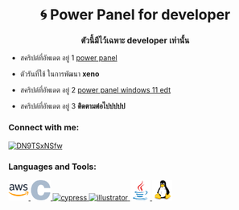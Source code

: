 <h1 align="center">🌀 Power Panel for developer</h1>
<h3 align="center">ตัวนี้มีไว้เฉพาะ developer เท่านั้น</h3>

- สคริปต์ที่อัพเดต อยู่ 1 [power panel](loadstring(game:HttpGet("https://raw.githubusercontent.com/livezalaeveryday/99-Night-Forest/refs/heads/main/Script"))())

- ตัวรันที่ใช้ ในการพัฒนา **xeno**

- สคริปต์ที่อัพเดต อยู่ 2 [power panel windows 11 edt](อยู่ในการพัฒนา)

- สคริปต์ที่อัพเดต อยู่ 3 **ติดตามต่อไปปปปป**

<h3 align="left">Connect with me:</h3>
<p align="left">
<a href="https://discord.gg/DN9TSxNSfw" target="blank"><img align="center" src="https://raw.githubusercontent.com/rahuldkjain/github-profile-readme-generator/master/src/images/icons/Social/discord.svg" alt="DN9TSxNSfw" height="30" width="40" /></a>
</p>

<h3 align="left">Languages and Tools:</h3>
<p align="left"> <a href="https://aws.amazon.com" target="_blank" rel="noreferrer"> <img src="https://raw.githubusercontent.com/devicons/devicon/master/icons/amazonwebservices/amazonwebservices-original-wordmark.svg" alt="aws" width="40" height="40"/> </a> <a href="https://www.cprogramming.com/" target="_blank" rel="noreferrer"> <img src="https://raw.githubusercontent.com/devicons/devicon/master/icons/c/c-original.svg" alt="c" width="40" height="40"/> </a> <a href="https://www.cypress.io" target="_blank" rel="noreferrer"> <img src="https://raw.githubusercontent.com/simple-icons/simple-icons/6e46ec1fc23b60c8fd0d2f2ff46db82e16dbd75f/icons/cypress.svg" alt="cypress" width="40" height="40"/> </a> <a href="https://www.adobe.com/in/products/illustrator.html" target="_blank" rel="noreferrer"> <img src="https://www.vectorlogo.zone/logos/adobe_illustrator/adobe_illustrator-icon.svg" alt="illustrator" width="40" height="40"/> </a> <a href="https://www.java.com" target="_blank" rel="noreferrer"> <img src="https://raw.githubusercontent.com/devicons/devicon/master/icons/java/java-original.svg" alt="java" width="40" height="40"/> </a> <a href="https://www.linux.org/" target="_blank" rel="noreferrer"> <img src="https://raw.githubusercontent.com/devicons/devicon/master/icons/linux/linux-original.svg" alt="linux" width="40" height="40"/> </a> </p>
